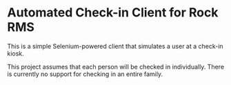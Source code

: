 # Automated Check-in Client for Rock RMS

This is a simple Selenium-powered client that simulates a user at a check-in kiosk.

This project assumes that each person will be checked in individually. There is currently no support for checking in an entire family.
